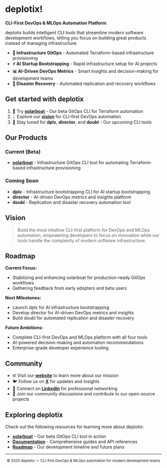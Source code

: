 # deplotix!

**CLI-First DevOps & MLOps Automation Platform**

deplotix builds intelligent CLI tools that streamline modern software development workflows, letting you focus on building great products instead of managing infrastructure:

- **🚀 Infrastructure GitOps** - Automated Terraform-based infrastructure provisioning
- **⚡ AI Startup Bootstrapping** - Rapid infrastructure setup for AI projects
- **📊 AI-Driven DevOps Metrics** - Smart insights and decision-making for development teams
- **🔄 Disaster Recovery** - Automated replication and recovery workflows

## Get started with deplotix

1. 🚀 Try **[solarboat](https://github.com/deplotix/solarboat)** - Our beta GitOps CLI for Terraform automation
2. 💡 Explore our **[vision](https://deplotix.com)** for CLI-first DevOps automation
3. 🔮 Stay tuned for **dplx**, **director**, and **doubl** - Our upcoming CLI tools

## Our Products

### Current (Beta)

- **[solarboat](https://github.com/deplotix/solarboat)** - Infrastructure GitOps CLI tool for automating Terraform-based infrastructure provisioning

### Coming Soon

- **dplx** - Infrastructure bootstrapping CLI for AI startup bootstrapping
- **director** - AI-driven DevOps metrics and insights platform
- **doubl** - Replication and disaster recovery automation tool

## Vision

> Build the most intuitive CLI-first platform for DevOps and MLOps automation, empowering developers to focus on innovation while our tools handle the complexity of modern software infrastructure.

## Roadmap

**Current Focus:**

- Stabilizing and enhancing solarboat for production-ready GitOps workflows
- Gathering feedback from early adopters and beta users

**Next Milestones:**

- Launch dplx for AI infrastructure bootstrapping
- Develop director for AI-driven DevOps metrics and insights
- Build doubl for automated replication and disaster recovery

**Future Ambitions:**

- Complete CLI-first DevOps and MLOps platform with all four tools
- AI-powered decision-making and automation recommendations
- Enterprise-grade developer experience tooling

## Community

- 🌐 Visit our **[website](https://deplotix.com)** to learn more about our mission
- 🐦 Follow us on **[X](https://x.com/deplotix)** for updates and insights
- 💼 Connect on **[LinkedIn](https://linkedin.com/company/deplotix)** for professional networking
- 🤝 Join our community discussions and contribute to our open-source projects

## Exploring deplotix

Check out the following resources for learning more about deplotix:

- **[solarboat](https://github.com/deplotix/solarboat)** - Our beta GitOps CLI tool in action
- **[Documentation](https://deplotix.com)** - Comprehensive guides and API references
- **[Roadmap](https://deplotix.com/roadmap)** - Our development timeline and future plans

---

<div align="center">
  <sub>© 2025 deplotix — CLI-first DevOps & MLOps automation for modern development teams</sub>
</div>
